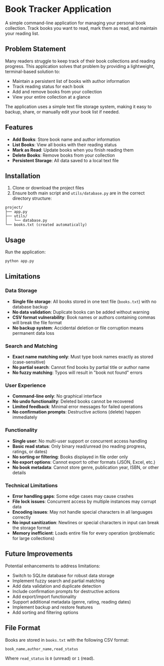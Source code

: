 # Book Tracker Application

A simple command-line application for managing your personal book collection. Track books you want to read, mark them as read, and maintain your reading list.

## Problem Statement

Many readers struggle to keep track of their book collections and reading progress. This application solves that problem by providing a lightweight, terminal-based solution to:

- Maintain a persistent list of books with author information
- Track reading status for each book
- Add and remove books from your collection
- View your entire collection at a glance

The application uses a simple text file storage system, making it easy to backup, share, or manually edit your book list if needed.

## Features

- **Add Books**: Store book name and author information
- **List Books**: View all books with their reading status
- **Mark as Read**: Update books when you finish reading them
- **Delete Books**: Remove books from your collection
- **Persistent Storage**: All data saved to a local text file


## Installation

1. Clone or download the project files
2. Ensure both main script and `utils/database.py` are in the correct directory structure:
```
project/
├── app.py
├── utils/
│   └── database.py
└── books.txt (created automatically)
```

## Usage

Run the application:
```bash
python app.py
```

## Limitations

### Data Storage
- **Single file storage**: All books stored in one text file (`books.txt`) with no database backup
- **No data validation**: Duplicate books can be added without warning
- **CSV format vulnerability**: Book names or authors containing commas will break the file format
- **No backup system**: Accidental deletion or file corruption means permanent data loss

### Search and Matching
- **Exact name matching only**: Must type book names exactly as stored (case-sensitive)
- **No partial search**: Cannot find books by partial title or author name
- **No fuzzy matching**: Typos will result in "book not found" errors

### User Experience
- **Command-line only**: No graphical interface
- **No undo functionality**: Deleted books cannot be recovered
- **Limited feedback**: Minimal error messages for failed operations
- **No confirmation prompts**: Destructive actions (delete) happen immediately

### Functionality
- **Single user**: No multi-user support or concurrent access handling
- **Basic read status**: Only binary read/unread (no reading progress, ratings, or dates)
- **No sorting or filtering**: Books displayed in file order only
- **No export options**: Cannot export to other formats (JSON, Excel, etc.)
- **No book metadata**: Cannot store genre, publication year, ISBN, or other details

### Technical Limitations
- **Error handling gaps**: Some edge cases may cause crashes
- **File lock issues**: Concurrent access by multiple instances may corrupt data
- **Encoding issues**: May not handle special characters in all languages correctly
- **No input sanitization**: Newlines or special characters in input can break the storage format
- **Memory inefficient**: Loads entire file for every operation (problematic for large collections)

## Future Improvements

Potential enhancements to address limitations:
- Switch to SQLite database for robust data storage
- Implement fuzzy search and partial matching
- Add data validation and duplicate detection
- Include confirmation prompts for destructive actions
- Add export/import functionality
- Support additional metadata (genre, rating, reading dates)
- Implement backup and restore features
- Add sorting and filtering options

## File Format

Books are stored in `books.txt` with the following CSV format:
```
book_name,author_name,read_status
```
Where `read_status` is `0` (unread) or `1` (read).

